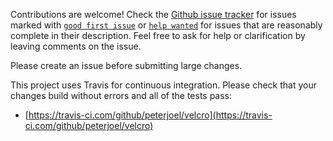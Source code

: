 
Contributions are welcome! Check the [Github issue tracker](https://github.com/peterjoel/velcro/issues)
for issues marked with [`good first issue`](https://github.com/peterjoel/velcro/issues?q=is%3Aissue+is%3Aopen+label%3A%22good+first+issue%22)
or [`help wanted`](https://github.com/peterjoel/velcro/issues?q=is%3Aissue+is%3Aopen+label%3A%22help+wanted%22)
for issues that are reasonably complete in their description. Feel free to ask for
help or clarification by leaving comments on the issue.

Please create an issue before submitting large changes.

This project uses Travis for continuous integration. Please check that your changes
build without errors and all of the tests pass:

- [https://travis-ci.com/github/peterjoel/velcro](https://travis-ci.com/github/peterjoel/velcro)
